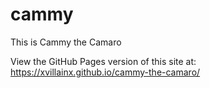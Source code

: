# cammy
This is Cammy the Camaro

View the GitHub Pages version of this site at:
https://xvillainx.github.io/cammy-the-camaro/
